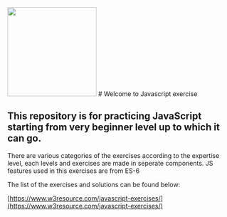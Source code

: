 <img src="https://visits.roshan.cyou/THg9HBH1zBxVTHevnf28?label=Turtlebeasts&shadow=1&shadowOpacity=14&swap=0&labelBGColor=484848&countBGColor=25eade&labelTextColor=FFFFFF&countTextColor=FFFFFF" width="200"/>
# Welcome to Javascript exercise

## This repository is for practicing JavaScript starting from very beginner level up to which it can go.

There are various categories of the exercises according to the expertise level, each levels and exercises are made in seperate components. JS features used in this exercises are from ES-6

The list of the exercises and solutions can be found below:

[https://www.w3resource.com/javascript-exercises/](https://www.w3resource.com/javascript-exercises/)
